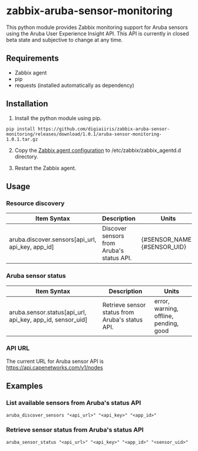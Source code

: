 # zabbix-aruba-sensor-monitoring

This python module provides Zabbix monitoring support for Aruba sensors using the Aruba User Experience Insight API. This API is currently in closed beta state and subjective to change at any time.



## Requirements

- Zabbix agent
- pip
- requests (installed automatically as dependency)



## Installation

1. Install the python module using pip.

```
pip install https://github.com/digiaiiris/zabbix-aruba-sensor-monitoring/releases/download/1.0.1/aruba-sensor-monitoring-1.0.1.tar.gz
```

2. Copy the [Zabbix agent configuration](etc/zabbix/zabbix_agentd.d/ic_aruba.conf) to /etc/zabbix/zabbix_agentd.d directory.

3. Restart the Zabbix agent.



## Usage

### Resource discovery

Item Syntax | Description | Units |
----------- | ----------- | ----- |
aruba.discover.sensors[api_url, api_key, app_id] | Discover sensors from Aruba's status API. | {#SENSOR_NAME}, {#SENSOR_UID} |



### Aruba sensor status

Item Syntax | Description | Units |
----------- | ----------- | ----- |
aruba.sensor.status[api_url, api_key, app_id, sensor_uid] | Retrieve sensor status from Aruba's status API. | error, warning, offline, pending, good |



### API URL
The current URL for Aruba sensor API is https://api.capenetworks.com/v1/nodes



## Examples

### List available sensors from Aruba's status API
```
aruba_discover_sensors "<api_url>" "<api_key>" "<app_id>"
```



### Retrieve sensor status from Aruba's status API
```
aruba_sensor_status "<api_url>" "<api_key>" "<app_id>" "<sensor_uid>"
```
